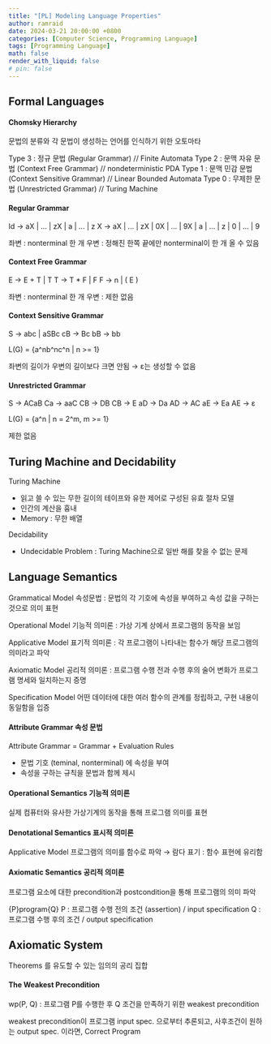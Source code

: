 ```yaml
---
title: "[PL] Modeling Language Properties"
author: ramraid
date: 2024-03-21 20:00:00 +0800
categories: [Computer Science, Programming Language]
tags: [Programming Language]
math: false
render_with_liquid: false
# pin: false
---
```


## Formal Languages

#### Chomsky Hierarchy

문법의 분류와 각 문법이 생성하는 언어를 인식하기 위한 오토마타

Type 3 : 정규 문법 (Regular Grammar) // Finite Automata
Type 2 : 문맥 자유 문법 (Context Free Grammar) // nondeterministic PDA
Type 1 : 문맥 민감 문법 (Context Sensitive Grammar) // Linear Bounded Automata
Type 0 : 무제한 문법 (Unrestricted Grammar) // Turing Machine

#### Regular Grammar

Id → aX | ... | zX | a | ... | z
X → aX | ... | zX | 0X | ... | 9X | a | ... | z | 0 | ... | 9

좌변 : nonterminal 한 개
우변 : 정해진 한쪽 끝에만 nonterminal이 한 개 올 수 있음

#### Context Free Grammar

E → E + T | T
T → T * F | F
F → n | ( E )

좌변 : nonterminal 한 개
우변 : 제한 없음

#### Context Sensitive Grammar

S → abc | aSBc
cB → Bc
bB → bb

L(G) = {a^nb^nc^n | n >= 1}

좌변의 길이가 우변의 길이보다 크면 안됨 → ε는 생성할 수 없음

#### Unrestricted Grammar

S → ACaB
Ca → aaC
CB → DB
CB → E
aD → Da
AD → AC
aE → Ea
AE → ε

L(G) = {a^n | n = 2^m, m >= 1}

제한 없음

## Turing Machine and Decidability

Turing Machine
- 읽고 쓸 수 있는 무한 길이의 테이프와 유한 제어로 구성된 유효 절차 모델
- 인간의 계산을 흉내
- Memory : 무한 배열

Decidability
- Undecidable Problem : Turing Machine으로 일반 해를 찾을 수 없는 문제

## Language Semantics

Grammatical Model
속성문법 : 문법의 각 기호에 속성을 부여하고 속성 값을 구하는 것으로 의미 표현

Operational Model
기능적 의미론 : 가상 기계 상에서 프로그램의 동작을 보임

Applicative Model 
표기적 의미론 : 각 프로그램이 나타내는 함수가 해당 프로그램의 의미라고 파악

Axiomatic Model
공리적 의미론 : 프로그램 수행 전과 수행 후의 술어 변화가 프로그램 명세와 일치하는지 증명

Specification Model
어떤 데이터에 대한 여러 함수의 관계를 정립하고, 구현 내용이 동일함을 입증

#### Attribute Grammar 속성 문법

Attribute Grammar = Grammar + Evaluation Rules
- 문법 기호 (teminal, nonterminal) 에 속성을 부여
- 속성을 구하는 규칙을 문법과 함께 제시

#### Operational Semantics 기능적 의미론

실제 컴퓨터와 유사한 가상기계의 동작을 통해 프로그램 의미를 표현

#### Denotational Semantics 표시적 의미론

Applicative Model
프로그램의 의미를 함수로 파악 → 람다 표기 : 함수 표현에 유리함

#### Axiomatic Semantics 공리적 의미론

프로그램 요소에 대한 precondition과 postcondition을 통해 프로그램의 의미 파악

{P}program{Q}
P : 프로그램 수행 전의 조건 (assertion) / input specification
Q : 프로그램 수행 후의 조건 / output specification

## Axiomatic System

Theorems 를 유도할 수 있는 임의의 공리 집합

#### The Weakest Precondition

wp(P, Q) : 프로그램 P를 수행한 후 Q 조건을 만족하기 위한 weakest precondition

weakest precondition이 프로그램 input spec. 으로부터 추론되고, 사후조건이 원하는 output spec. 이라면, Correct Program